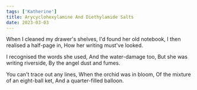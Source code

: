 ```yaml
---
tags: ['Katherine']
title: Arycyclohexylamine And Diethylamide Salts
date: 2023-03-03
---
```


When I cleaned my drawer's shelves,
I'd found her old notebook,
I then realised a half-page in,
How her writing must've looked.

I recognised the words she used,
And the water-damage too,
But she was writing riverside,
By the angel dust and fumes.

You can't trace out any lines,
When the orchid was in bloom,
Of the mixture of an eight-ball ket,
And a quarter-filled balloon.
